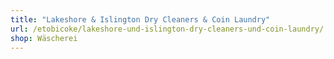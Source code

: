 ```yaml
---
title: "Lakeshore & Islington Dry Cleaners & Coin Laundry"
url: /etobicoke/lakeshore-und-islington-dry-cleaners-und-coin-laundry/
shop: Wäscherei
---
```

